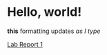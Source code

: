 # Hello, world!

**this** formatting updates _as I type_ 

[Lab Report 1](lab-report-1-week-0.html)
